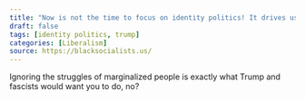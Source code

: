 ```yaml
---
title: "Now is not the time to focus on identity politics! It drives us apart when we need to be united against Trump."
draft: false
tags: [identity politics, trump]
categories: [Liberalism]
source: https://blacksocialists.us/
---
```


Ignoring the struggles of marginalized people is exactly what Trump and fascists would want you to do, no?

